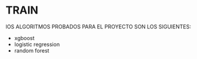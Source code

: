 # TRAIN

lOS ALGORITMOS PROBADOS PARA EL PROYECTO SON LOS SIGUIENTES:
- xgboost
- logistic regression
- random forest
